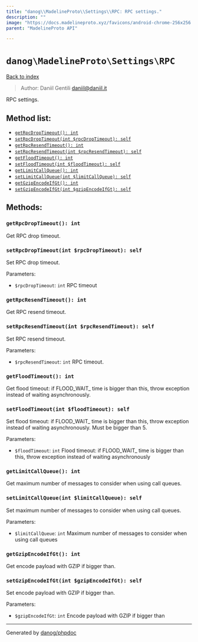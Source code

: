 ```yaml
---
title: "danog\\MadelineProto\\Settings\\RPC: RPC settings."
description: ""
image: "https://docs.madelineproto.xyz/favicons/android-chrome-256x256.png"
parent: "MadelineProto API"

---
```

# `danog\MadelineProto\Settings\RPC`
[Back to index](../../../index.html)

> Author: Daniil Gentili <daniil@daniil.it>  
  

RPC settings.  




## Method list:
* [`getRpcDropTimeout(): int`](#getrpcdroptimeout)
* [`setRpcDropTimeout(int $rpcDropTimeout): self`](#setrpcdroptimeout)
* [`getRpcResendTimeout(): int`](#getrpcresendtimeout)
* [`setRpcResendTimeout(int $rpcResendTimeout): self`](#setrpcresendtimeout)
* [`getFloodTimeout(): int`](#getfloodtimeout)
* [`setFloodTimeout(int $floodTimeout): self`](#setfloodtimeout)
* [`getLimitCallQueue(): int`](#getlimitcallqueue)
* [`setLimitCallQueue(int $limitCallQueue): self`](#setlimitcallqueue)
* [`getGzipEncodeIfGt(): int`](#getgzipencodeifgt)
* [`setGzipEncodeIfGt(int $gzipEncodeIfGt): self`](#setgzipencodeifgt)

## Methods:
### `getRpcDropTimeout(): int`

Get RPC drop timeout.



### `setRpcDropTimeout(int $rpcDropTimeout): self`

Set RPC drop timeout.


Parameters:

* `$rpcDropTimeout`: `int` RPC timeout  



### `getRpcResendTimeout(): int`

Get RPC resend timeout.



### `setRpcResendTimeout(int $rpcResendTimeout): self`

Set RPC resend timeout.


Parameters:

* `$rpcResendTimeout`: `int` RPC timeout.  



### `getFloodTimeout(): int`

Get flood timeout: if FLOOD_WAIT_ time is bigger than this, throw exception instead of waiting asynchronously.



### `setFloodTimeout(int $floodTimeout): self`

Set flood timeout: if FLOOD_WAIT_ time is bigger than this, throw exception instead of waiting asynchronously.
Must be bigger than 5.

Parameters:

* `$floodTimeout`: `int` Flood timeout: if FLOOD_WAIT_ time is bigger than this, throw exception instead of waiting asynchronously  



### `getLimitCallQueue(): int`

Get maximum number of messages to consider when using call queues.



### `setLimitCallQueue(int $limitCallQueue): self`

Set maximum number of messages to consider when using call queues.


Parameters:

* `$limitCallQueue`: `int` Maximum number of messages to consider when using call queues  



### `getGzipEncodeIfGt(): int`

Get encode payload with GZIP if bigger than.



### `setGzipEncodeIfGt(int $gzipEncodeIfGt): self`

Set encode payload with GZIP if bigger than.


Parameters:

* `$gzipEncodeIfGt`: `int` Encode payload with GZIP if bigger than  



---
Generated by [danog/phpdoc](https://phpdoc.daniil.it)
